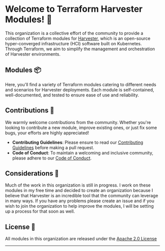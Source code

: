 # Welcome to Terraform Harvester Modules! 🚀

This organization is a collective effort of the community to provide a collection of Terraform modules for [Harvester](https://harvesterhci.io/), which is an open-source hyper-converged infrastructure (HCI) software built on Kubernetes. Through Terraform, we aim to simplify the management and orchestration of Harvester environments.

## Modules 📦

Here, you'll find a variety of Terraform modules catering to different needs and scenarios for Harvester deployments. Each module is self-contained, well-documented, and tested to ensure ease of use and reliability.

## Contributions 🤝

We warmly welcome contributions from the community. Whether you're looking to contribute a new module, improve existing ones, or just fix some bugs, your efforts are highly appreciated!

- **Contributing Guidelines**: Please ensure to read our [Contributing Guidelines](CONTRIBUTING.md) before making a pull request.
- **Code of Conduct**: To maintain a welcoming and inclusive community, please adhere to our [Code of Conduct](CODE_OF_CONDUCT.md).

## Considerations 📝

Much of the work in this organization is still in progress. I work on these modules in my free time and decided to create an organization because I believe that Harvester is an incredible tool that the community can leverage in many ways. If you have any problems please create an issue and if you wish to join the organization to help improve the modules, I will be setting up a process for that soon as well.

## License 📄

All modules in this organization are released under the [Apache 2.0 License](LICENSE)

---
